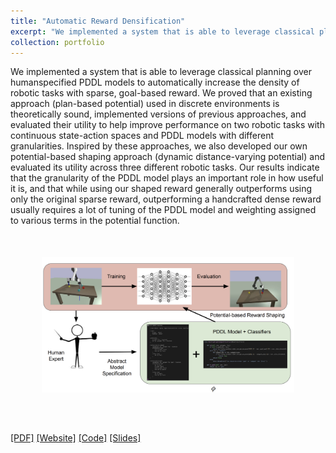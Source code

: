 ```yaml
---
title: "Automatic Reward Densification"
excerpt: "We implemented a system that is able to leverage classical planning over humanspecified PDDL models to automatically increase the density of robotic tasks with sparse, goal-based reward"
collection: portfolio
---
```


We implemented a system that is able to leverage classical planning over humanspecified PDDL models to automatically increase the density of robotic tasks with sparse, goal-based reward. We proved that an existing approach (plan-based potential) used in discrete environments is theoretically sound, implemented versions of previous approaches, and evaluated their utility to help improve performance on two robotic tasks with continuous state-action spaces and PDDL models with different granularities. Inspired by these approaches, we also developed our own potential-based shaping approach (dynamic distance-varying potential) and evaluated its utility across three different robotic tasks. Our results indicate that the granularity of the PDDL model plays an important role in how useful it is, and that while using our shaped reward generally outperforms using only the original sparse reward, outperforming a handcrafted dense reward usually requires a lot of tuning of the PDDL model and weighting assigned to various terms in the potential function.
<br/><img style='margin: auto; display: block; padding: 50px; width: 80% !important; max-width: 700px !important;' src='/images/ARD.png'>

[[PDF]](https://viraj96.github.io/files/portfolio-1/report.pdf) [[Website]](http://nishanthjkumar.com/airobot_reward_densification/) [[Code]](https://github.com/NishanthJKumar/airobot_reward_densification) [[Slides]](https://docs.google.com/presentation/d/1M5sPGWkCsGoGVnfnY0i7reYVwLuUrs1Fx4Vm10iyals/edit?usp=sharing)

